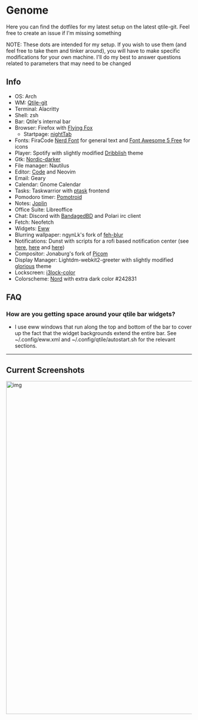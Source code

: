 # Genome
Here you can find the dotfiles for my latest setup on the latest qtile-git. Feel free to create an issue if I'm missing something

NOTE: These dots are intended for my setup. If you wish to use them (and feel free to take them and tinker around), you will have to make specific modifications
for your own machine. I'll do my best to answer questions related to parameters that may need to be changed

## Info
- OS: Arch
- WM: [Qtile-git](https://github.com/qtile/qtile)
- Terminal: Alacritty
- Shell: zsh
- Bar: Qtile's internal bar
- Browser: Firefox with [Flying Fox](https://github.com/akshat46/FlyingFox)
  - Startpage: [nightTab](https://github.com/zombieFox/nightTab)
- Fonts: FiraCode [Nerd Font](https://github.com/ryanoasis/nerd-fonts) for general text and [Font Awesome 5 Free](https://fontawesome.com/) for icons
- Player: Spotify with slightly modified [Dribblish](https://github.com/morpheusthewhite/spicetify-themes/tree/master/Dribbblish) theme
- Gtk: [Nordic-darker](https://github.com/EliverLara/Nordic)
- File manager: Nautilus
- Editor: [Code](https://github.com/microsoft/vscode) and Neovim
- Email: Geary
- Calendar: Gnome Calendar
- Tasks: Taskwarrior with [ptask](https://wpitchoune.net/ptask/) frontend
- Pomodoro timer: [Pomotroid](https://github.com/Splode/pomotroid)
- Notes: [Joplin](https://github.com/laurent22/joplin)
- Office Suite: Libreoffice
- Chat: Discord with [BandagedBD](https://github.com/rauenzi/BetterDiscordApp) and Polari irc client
- Fetch: Neofetch
- Widgets: [Eww](https://github.com/elkowar/eww)
- Blurring wallpaper: ngynLk's fork of [feh-blur](https://github.com/ngynLk/feh-blur-wallpaper)
- Notifications: Dunst with scripts for a rofi based notification center (see [here](https://github.com/Barbarossa93/Genome/blob/4a08d3cfd0900807aefaa9f9241a6dbf926c549b/.config/dunst/dunstrc#L77), [here](https://github.com/Barbarossa93/Genome/blob/main/.local/bin/dunst_logger.sh) and [here](https://github.com/Barbarossa93/Genome/blob/main/.local/bin/rofi_notif_center.sh))
- Compositor: Jonaburg's fork of [Picom](https://github.com/jonaburg/picom)
- Display Manager: Lightdm-webkit2-greeter with slightly modified [glorious](https://github.com/manilarome/lightdm-webkit2-theme-glorious) theme
- Lockscreen: [i3lock-color](https://github.com/Raymo111/i3lock-color)
- Colorscheme: [Nord](https://www.nordtheme.com/) with extra dark color #242831

## FAQ

### How are you getting space around your qtile bar widgets?
- I use eww windows that run along the top and bottom of the bar to cover up the fact that the widget backgrounds extend the entire bar. See ~/.config/eww.xml and ~/.config/qtile/autostart.sh for the relevant sections.
***
## Current Screenshots
<img src="https://raw.githubusercontent.com/Barbarossa93/Genome/main/out.png" alt="img" align="center" width="900px">

